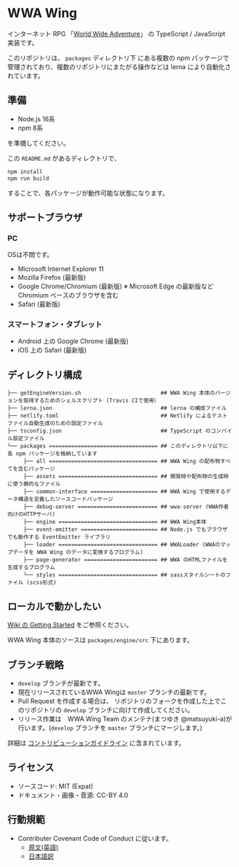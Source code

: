 # WWA Wing
インターネット RPG 「[World Wide Adventure](http://wwajp.com/)」 の TypeScript / JavaScript 実装です。

このリポジトリは、 `packages` ディレクトリ下 にある複数の npm パッケージで管理されており、複数のリポジトリにまたがる操作などは lerna により自動化されています。

## 準備
- Node.js 16系
- npm 8系

を準備してください。

この `README.md` があるディレクトリで、

``` sh
npm install
npm run build
```

することで、各パッケージが動作可能な状態になります。

## サポートブラウザ
### PC
OSは不問です。

- Microsoft Internet Explorer 11
- Mozilla Firefox (最新版)
- Google Chrome/Chromium (最新版) ※ Microsoft Edge の最新版など Chromium ベースのブラウザを含む
- Safari (最新版)

### スマートフォン・タブレット
- Android 上の Google Chrome (最新版)
- iOS 上の Safari (最新版)

## ディレクトリ構成
```
├── getEngineVersion.sh                         ## WWA Wing 本体のバージョンを取得するためのシェルスクリプト (Travis CIで使用）
├── lerna.json                                  ## lerna の構成ファイル
├── netlify.toml                                ## Netlify によるテストファイル自動生成のための設定ファイル
├── tsconfig.json                               ## TypeScript のコンパイル設定ファイル
└── packages ================================== ## このディレクトリ以下に各 npm パッケージを格納しています
     ├── all ================================== ## WWA Wing の配布物すべてを含むパッケージ
     ├── assets =============================== ## 開発時や配布物の生成時に使う静的なファイル
     ├── common-interface ===================== ## WWA Wing で使用するデータ構造を定義したソースコードパッケージ
     ├── debug-server ========================= ## wwa-server (WWA作者向けのHTTPサーバ)
     ├── engine =============================== ## WWA Wing本体
     ├── event-emitter ======================== ## Node.js でもブラウザでも動作する EventEmitter ライブラリ
     ├── loader =============================== ## WWALoader (WWAのマップデータを WWA Wing のデータに変換するプログラム)
     ├── page-generator ======================= ## WWA のHTMLファイルを生成するプログラム
     └── styles =============================== ## sassスタイルシートのファイル (scss形式)
```

## ローカルで動かしたい
[Wiki の Getting Started](https://github.com/WWAWing/WWAWing/wiki/GettingStarted) をご参照ください。

WWA Wing 本体のソースは `packages/engine/src` 下にあります。

## ブランチ戦略
- `develop` ブランチが最新です。
- 現在リリースされているWWA Wingは `master` ブランチの最新です。
- Pull Request を作成する場合は、 リポジトリのフォークを作成した上でこのリポジトリの `develop` ブランチに向けて作成してください。
- リリース作業は　WWA Wing Team のメンテナ(まつゆき @matsuyuki-a)が行います。(`develop` ブランチを `master` ブランチにマージします。)

詳細は [コントリビューションガイドライン](./CONTRIBUTING.md) に含まれています。

## ライセンス
- ソースコード: MIT (Expat) 
- ドキュメント・画像・音源: CC-BY 4.0

## 行動規範
- Contributer Covenant Code of Conduct に従います。
  - [原文(英語)](./CODE_OF_CONDUCT.md)
  - [日本語訳](./CODE_OF_CONDUCT_ja.md)
